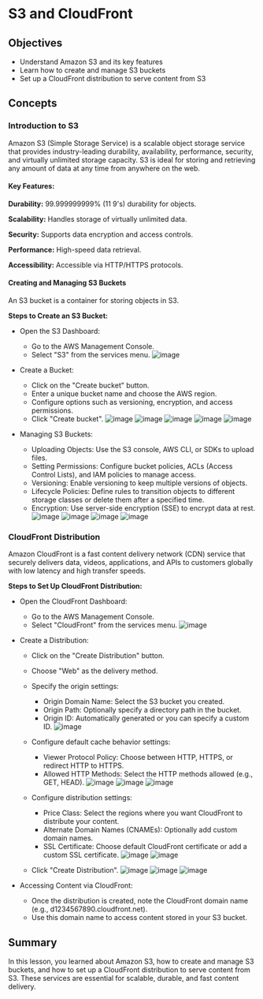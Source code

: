 # S3 and CloudFront

## Objectives
- Understand Amazon S3 and its key features
- Learn how to create and manage S3 buckets
- Set up a CloudFront distribution to serve content from S3

## Concepts

### Introduction to S3
Amazon S3 (Simple Storage Service) is a scalable object storage service that provides industry-leading durability, availability, performance, security, and virtually unlimited storage capacity. S3 is ideal for storing and retrieving any amount of data at any time from anywhere on the web.

#### Key Features:
**Durability:** 99.999999999% (11 9's) durability for objects.

**Scalability:** Handles storage of virtually unlimited data.

**Security:** Supports data encryption and access controls.

**Performance:** High-speed data retrieval.

**Accessibility:** Accessible via HTTP/HTTPS protocols.

#### Creating and Managing S3 Buckets
An S3 bucket is a container for storing objects in S3.

**Steps to Create an S3 Bucket:**
- Open the S3 Dashboard:
    - Go to the AWS Management Console.
    - Select "S3" from the services menu.
![image](https://github.com/user-attachments/assets/ac0eb1eb-75cb-4607-9972-0a28aa78c1f5)

- Create a Bucket:
    - Click on the "Create bucket" button.
    - Enter a unique bucket name and choose the AWS region.
    - Configure options such as versioning, encryption, and access permissions.
    - Click "Create bucket".
![image](https://github.com/user-attachments/assets/ccf71c4f-fb87-4aaa-9440-928183eb55c6)
![image](https://github.com/user-attachments/assets/bd2a94ea-fd0a-41fc-ac05-64cbc1697f7a)
![image](https://github.com/user-attachments/assets/38341bb0-e51f-4ec9-9ce5-a0cc0c0a40ac)
![image](https://github.com/user-attachments/assets/fc8ae6fb-9358-4433-b236-a32033a2c090)
![image](https://github.com/user-attachments/assets/44278996-4ef2-4c66-8bf7-22c1f8cf6bac)

- Managing S3 Buckets:
    - Uploading Objects: Use the S3 console, AWS CLI, or SDKs to upload files.
    - Setting Permissions: Configure bucket policies, ACLs (Access Control Lists), and IAM policies to manage access.
    - Versioning: Enable versioning to keep multiple versions of objects.
    - Lifecycle Policies: Define rules to transition objects to different storage classes or delete them after a specified time.
    - Encryption: Use server-side encryption (SSE) to encrypt data at rest.
![image](https://github.com/user-attachments/assets/6153f640-cae6-4c92-b9ce-3612c449081a)
![image](https://github.com/user-attachments/assets/17864d9d-c3fe-4f13-ba1a-5d7f3efd265b)
![image](https://github.com/user-attachments/assets/0db2348d-8ac2-4395-8b5d-1f496c626bbb)
![image](https://github.com/user-attachments/assets/424594f6-c67b-4178-91bd-3659280a977b)

### CloudFront Distribution
Amazon CloudFront is a fast content delivery network (CDN) service that securely delivers data, videos, applications, and APIs to customers globally with low latency and high transfer speeds.

**Steps to Set Up CloudFront Distribution:**
- Open the CloudFront Dashboard:
    - Go to the AWS Management Console.
    - Select "CloudFront" from the services menu.
![image](https://github.com/user-attachments/assets/4d9d5066-f1ba-4c02-bd1a-1f970a398737)

- Create a Distribution:
    - Click on the "Create Distribution" button.
    - Choose "Web" as the delivery method.

    - Specify the origin settings:
        - Origin Domain Name: Select the S3 bucket you created.
        - Origin Path: Optionally specify a directory path in the bucket.
        - Origin ID: Automatically generated or you can specify a custom ID.
![image](https://github.com/user-attachments/assets/4c7b1206-b508-4e42-9021-6e17f34e36a5)

    - Configure default cache behavior settings:
        - Viewer Protocol Policy: Choose between HTTP, HTTPS, or redirect HTTP to HTTPS.
        - Allowed HTTP Methods: Select the HTTP methods allowed (e.g., GET, HEAD).
![image](https://github.com/user-attachments/assets/8a78d636-18fd-4f2c-85e9-8e3cef5b963b)
![image](https://github.com/user-attachments/assets/60f0cf76-40a1-4003-9a9d-145696053651)
![image](https://github.com/user-attachments/assets/fdf54e10-8925-43d1-9ab2-2f2677c64559)

    - Configure distribution settings:
        - Price Class: Select the regions where you want CloudFront to distribute your content.
        - Alternate Domain Names (CNAMEs): Optionally add custom domain names.
        - SSL Certificate: Choose default CloudFront certificate or add a custom SSL certificate.
![image](https://github.com/user-attachments/assets/6aba32ab-6688-4eed-90ab-085eb2980b72)
![image](https://github.com/user-attachments/assets/0d1d6fa1-5d91-4a08-a81f-1d7818fcf9cb)

    - Click "Create Distribution".
![image](https://github.com/user-attachments/assets/3050897c-2fb0-4c07-a718-4d10492f1f17)
![image](https://github.com/user-attachments/assets/605984e5-1713-4c7c-b34c-94a53129d9ae)
![image](https://github.com/user-attachments/assets/f4d502a8-df0e-4403-94f0-e87a1262e82e)

- Accessing Content via CloudFront:
    - Once the distribution is created, note the CloudFront domain name (e.g., d1234567890.cloudfront.net).
    - Use this domain name to access content stored in your S3 bucket.

## Summary
In this lesson, you learned about Amazon S3, how to create and manage S3 buckets, and how to set up a CloudFront distribution to serve content from S3. These services are essential for scalable, durable, and fast content delivery.
